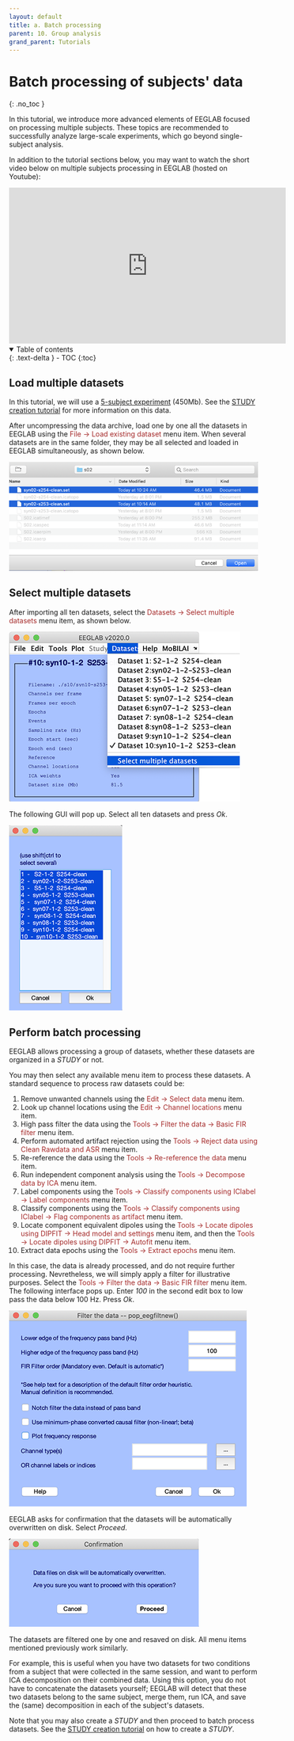 ```yaml
---
layout: default
title: a. Batch processing
parent: 10. Group analysis
grand_parent: Tutorials 
---
```

Batch processing of subjects' data
====
{: .no_toc }

In this tutorial, we introduce more advanced elements of EEGLAB focused on processing multiple subjects. These topics
are recommended to successfully analyze large-scale
experiments, which go beyond single-subject analysis. 

In addition to the tutorial sections below, you may want to watch the short video below on multiple subjects processing in EEGLAB (hosted on Youtube):

<center><iframe width="560" height="315" src="https://www.youtube.com/watch?v=-jL3PuHD3aY" frameborder="0" allow="accelerometer; autoplay; clipboard-write; encrypted-media; gyroscope; picture-in-picture" allowfullscreen></iframe></center>

<details open markdown="block">
  <summary>
    Table of contents
  </summary>
  {: .text-delta }
- TOC
{:toc}
</details>

Load multiple datasets
----
In this tutorial, we will use a [5-subject experiment](http://sccn.ucsd.edu/eeglab/download/STUDY5subjects.zip) (450Mb). See the [STUDY creation tutorial](/tutorials/10_Group_analysis/study_creation.html) for more information on this data. 

After uncompressing the data archive, load one by one all the datasets in EEGLAB using the <span style="color: brown">File → Load existing dataset</span> menu item. When several datasets are in the same folder, they may be all selected and loaded in EEGLAB simultaneously, as shown below.

![](/assets/images/multisub1.png)

Select multiple datasets
----

After importing all ten datasets, select the <span style="color: brown">Datasets → Select multiple datasets</span> menu item, as shown below.

![](/assets/images/multisub2.png)

The following GUI will pop up. Select all ten datasets and press *Ok*.

![](/assets/images/multisub3.png)

Perform batch processing
----
EEGLAB allows processing a group of datasets, whether these datasets are organized in a *STUDY* or not.

You may then select any available menu item to process these datasets. A standard sequence to process raw datasets could be:
1. Remove unwanted channels using the <span style="color: brown">Edit → Select data</span> menu item.
1. Look up channel locations using the <span style="color: brown">Edit → Channel locations</span> menu item.
1. High pass filter the data using the <span style="color: brown">Tools → Filter the data → Basic FIR filter</span> menu item.
1. Perform automated artifact rejection using the <span style="color: brown">Tools → Reject data using Clean Rawdata and ASR</span> menu item.
1. Re-reference the data using the <span style="color: brown">Tools → Re-reference the data</span> menu item.
1. Run independent component analysis using the <span style="color: brown">Tools → Decompose data by ICA</span> menu item.
1. Label components using the <span style="color: brown">Tools → Classify components using IClabel → Label components</span> menu item.
1. Classify components using the <span style="color: brown">Tools → Classify components using IClabel → Flag components as artifact</span> menu item.
1. Locate component equivalent dipoles using the <span style="color: brown">Tools → Locate dipoles using DIPFIT -> Head model and settings</span> menu item, and then the <span style="color: brown">Tools → Locate dipoles using DIPFIT -> Autofit</span> menu item.
1. Extract data epochs using the <span style="color: brown">Tools → Extract epochs</span> menu item.

In this case, the data is already processed, and do not require further processing. Nevretheless, we will simply apply a filter for illustrative purposes. Select the <span style="color: brown">Tools → Filter the data → Basic FIR filter</span> menu item. The following interface pops up. Enter *100* in the second edit box to low pass the data below 100 Hz. Press *Ok*.

![](/assets/images/multisub5.png)

EEGLAB asks for confirmation that the datasets will be automatically overwritten on disk. Select *Proceed*.

![](/assets/images/multisub4.png)

The datasets are filtered one by one and resaved on disk. All menu items mentioned previously work similarly.

For example, this is useful when you have two datasets for
two conditions from a subject that were collected in the same session,
and want to perform ICA decomposition on their combined data. Using this
option, you do not have to concatenate the datasets yourself; EEGLAB
will detect that these two datasets belong to the same subject, merge them, run ICA, and save the (same) decomposition in each of the subject's datasets.

Note that you may also create a *STUDY* and then proceed to batch process datasets. See the [STUDY creation tutorial](/tutorials/10_Group_analysis/study_creation.html) on how to create a *STUDY*.
